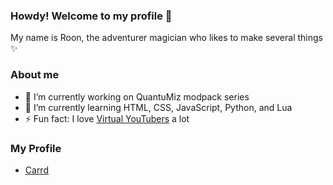 ### Howdy! Welcome to my profile 👋
My name is Roon, the adventurer magician who likes to make several things ✨

### About me
- 🔭 I’m currently working on QuantuMiz modpack series
- 🌱 I’m currently learning HTML, CSS, JavaScript, Python, and Lua
- ⚡ Fun fact: I love [Virtual YouTubers](https://virtualyoutuber.fandom.com/wiki/Virtual_YouTuber_Wiki) a lot

### My Profile
- [Carrd](https://roonmoonlight.carrd.co)
